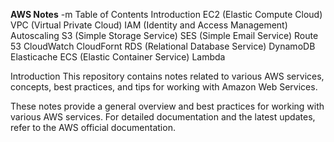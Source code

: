 **AWS Notes**  -m
Table of Contents
Introduction
EC2 (Elastic Compute Cloud)
VPC (Virtual Private Cloud)
IAM (Identity and Access Management)
Autoscaling
S3 (Simple Storage Service)
SES (Simple Email Service)
Route 53
CloudWatch
CloudFornt
RDS (Relational Database Service)
DynamoDB
Elasticache
ECS (Elastic Container Service)
Lambda



Introduction
This repository contains notes related to various AWS services, concepts, best practices, and tips for working with Amazon Web Services.

These notes provide a general overview and best practices for working with various AWS services. For detailed documentation and the latest updates, refer to the AWS official documentation.

